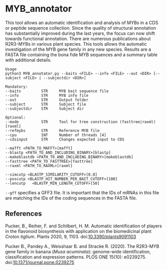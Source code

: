 # MYB_annotator

This tool allows an automatic identification and analysis of MYBs in a CDS or peptide sequence collection. Since the quality of structural annotation has substantially improved during the last years, the focus can now shift towards functional annotation. There are numerous publications about R2R3-MYBs in various plant species. This tools allows the automatic investigation of the MYB gene family in any new species. Results are a FASTA file containing the bona fide MYB sequences and a summary table with additional details.

```
Usage
python3 MYB_annotator.py --baits <FILE> --info <FILE> --out <DIR> [--subject <FILE> | --subjectdir <DIR>]

Mandatory:
--baits         STR     MYB bait sequence file
--info          STR     MYB info file
--out           STR     Output folder
--subject       STR     Subject file
--subjectdir    STR     Subject dir
					
Optional:
--mode          STR     Tool for tree construction (fasttree|raxml)[raxml]
--refmybs       STR     Reference MYB file
--cpu           INT     Number of threads [4]
--cdsinput      STR     Changes expected input to CDS
					
--mafft <PATH_TO_MAFFT>[mafft]
--blastp <PATH_TO_AND_INCLUDING_BINARY>[blastp]
--makeblastdb <PATH_TO_AND_INCLUDING_BINARY>[makeblastdb]			
--fasttree <PATH_TO_FASTTREE>[fasttree]
--raxml <PATH_TO_RAXML>[raxml]				
					
--simcutp <BLASTP_SIMILARITY_CUTOFF>[0.8]
--poscutp <BLASTP_HIT_NUMBER_PER_BAIT_CUTOFF>[100]
--lencutp	<BLASTP_MIN_LENGTH_CUTOFF>[50]
```

`--gff` specifies a GFF3 file. It is important that the IDs of mRNAs in this file are matching the IDs of the coding sequences in the FASTA file.



## References ##

Pucker, B., Reiher, F. and Schilbert, H. M. Automatic identification of players in the flavonoid biosynthesis with application on the biomedicinal plant _Croton tiglium_. Plants 2020, 9, 1103. doi:[10.3390/plants9091103](https://www.mdpi.com/2223-7747/9/9/1103/htm)

Pucker B., Pandey A., Weisshaar B. and Stracke R. (2020). The R2R3-MYB gene family in banana (_Musa acuminata_): genome-wide identification, classification and expression patterns. PLOS ONE 15(10): e0239275. doi:[10.1371/journal.pone.0239275](https://doi.org/10.1371/journal.pone.0239275)


